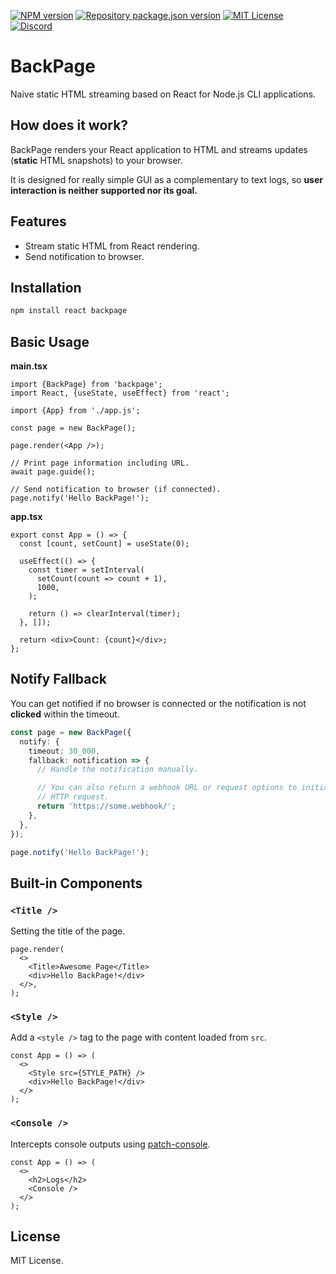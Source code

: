 [![NPM version](https://img.shields.io/npm/v/backpage?color=%23cb3837&style=flat-square)](https://www.npmjs.com/package/backpage)
[![Repository package.json version](https://img.shields.io/github/package-json/v/vilicvane/backpage?color=%230969da&label=repo&style=flat-square)](./package.json)
[![MIT License](https://img.shields.io/badge/license-MIT-999999?style=flat-square)](./LICENSE)
[![Discord](https://img.shields.io/badge/chat-discord-5662f6?style=flat-square)](https://discord.gg/wEVn2qcf8h)

# BackPage

Naive static HTML streaming based on React for Node.js CLI applications.

## How does it work?

BackPage renders your React application to HTML and streams updates (**static** HTML snapshots) to your browser.

It is designed for really simple GUI as a complementary to text logs, so **user interaction is neither supported nor its goal.**

## Features

- Stream static HTML from React rendering.
- Send notification to browser.

## Installation

```bash
npm install react backpage
```

## Basic Usage

**main.tsx**

```tsx
import {BackPage} from 'backpage';
import React, {useState, useEffect} from 'react';

import {App} from './app.js';

const page = new BackPage();

page.render(<App />);

// Print page information including URL.
await page.guide();

// Send notification to browser (if connected).
page.notify('Hello BackPage!');
```

**app.tsx**

```tsx
export const App = () => {
  const [count, setCount] = useState(0);

  useEffect(() => {
    const timer = setInterval(
      setCount(count => count + 1),
      1000,
    );

    return () => clearInterval(timer);
  }, []);

  return <div>Count: {count}</div>;
};
```

## Notify Fallback

You can get notified if no browser is connected or the notification is not **clicked** within the timeout.

```ts
const page = new BackPage({
  notify: {
    timeout: 30_000,
    fallback: notification => {
      // Handle the notification manually.

      // You can also return a webhook URL or request options to initiate an
      // HTTP request.
      return 'https://some.webhook/';
    },
  },
});

page.notify('Hello BackPage!');
```

## Built-in Components

### `<Title />`

Setting the title of the page.

```tsx
page.render(
  <>
    <Title>Awesome Page</Title>
    <div>Hello BackPage!</div>
  </>,
);
```

### `<Style />`

Add a `<style />` tag to the page with content loaded from `src`.

```tsx
const App = () => (
  <>
    <Style src={STYLE_PATH} />
    <div>Hello BackPage!</div>
  </>
);
```

### `<Console />`

Intercepts console outputs using [patch-console](https://www.npmjs.com/package/patch-console).

```tsx
const App = () => (
  <>
    <h2>Logs</h2>
    <Console />
  </>
);
```

## License

MIT License.

